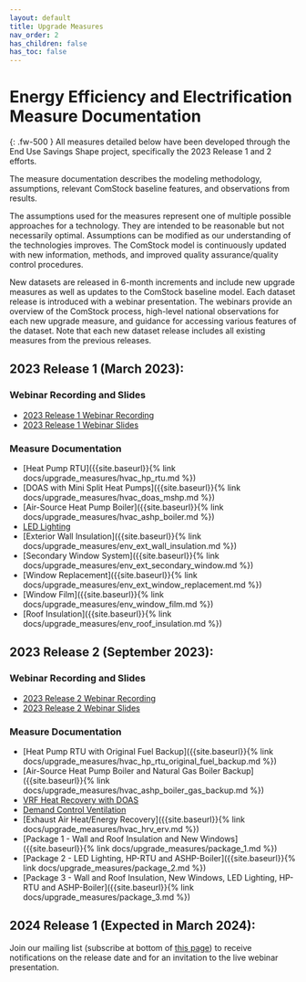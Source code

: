 ```yaml
---
layout: default
title: Upgrade Measures
nav_order: 2
has_children: false
has_toc: false
---
```


# Energy Efficiency and Electrification Measure Documentation
{: .fw-500 }
All measures detailed below have been developed through the End Use Savings Shape project, specifically the 2023 Release 1 and 2 efforts.

The measure documentation describes the modeling methodology, assumptions, relevant ComStock baseline features, and observations from results.

The assumptions used for the measures represent one of multiple possible approaches for a technology. They are intended to be reasonable but not necessarily optimal. Assumptions can be modified as our understanding of the technologies improves. The ComStock model is continuously updated with new information, methods, and improved quality assurance/quality control procedures.

New datasets are released in 6-month increments and include new upgrade measures as well as updates to the ComStock baseline model. Each dataset release is introduced with a webinar presentation. The webinars provide an overview of the ComStock process, high-level national observations for each new upgrade measure, and guidance for accessing various features of the dataset. Note that each new dataset release includes all existing measures from the previous releases.

## 2023 Release 1 (March 2023): 
### Webinar Recording and Slides
- [2023 Release 1 Webinar Recording](https://www.youtube.com/watch?v=7BHQfk6kvso&t=9s)
- [2023 Release 1 Webinar Slides](https://www.nrel.gov/docs/fy23osti/85853.pdf)

### Measure Documentation
- [Heat Pump RTU]({{site.baseurl}}{% link docs/upgrade_measures/hvac_hp_rtu.md %})
- [DOAS with Mini Split Heat Pumps]({{site.baseurl}}{% link docs/upgrade_measures/hvac_doas_mshp.md %})
- [Air-Source Heat Pump Boiler]({{site.baseurl}}{% link docs/upgrade_measures/hvac_ashp_boiler.md %})
- [LED Lighting](https://www.nrel.gov/docs/fy24osti/86100.pdf)
- [Exterior Wall Insulation]({{site.baseurl}}{% link docs/upgrade_measures/env_ext_wall_insulation.md %})
- [Secondary Window System]({{site.baseurl}}{% link docs/upgrade_measures/env_ext_secondary_window.md %})
- [Window Replacement]({{site.baseurl}}{% link docs/upgrade_measures/env_ext_window_replacement.md %})
- [Window Film]({{site.baseurl}}{% link docs/upgrade_measures/env_window_film.md %})
- [Roof Insulation]({{site.baseurl}}{% link docs/upgrade_measures/env_roof_insulation.md %})


## 2023 Release 2 (September 2023): 
### Webinar Recording and Slides
- [2023 Release 2 Webinar Recording](https://www.youtube.com/watch?v=uA8bThraO_E)
- [2023 Release 2 Webinar Slides](https://www.nrel.gov/docs/fy24osti/87746.pdf)

### Measure Documentation
- [Heat Pump RTU with Original Fuel Backup]({{site.baseurl}}{% link docs/upgrade_measures/hvac_hp_rtu_original_fuel_backup.md %})
- [Air-Source Heat Pump Boiler and Natural Gas Boiler Backup]({{site.baseurl}}{% link docs/upgrade_measures/hvac_ashp_boiler_gas_backup.md %})
- [VRF Heat Recovery with DOAS](https://www.nrel.gov/docs/fy24osti/86103.pdf)
- [Demand Control Ventilation](https://www.nrel.gov/docs/fy24osti/86897.pdf)
- [Exhaust Air Heat/Energy Recovery]({{site.baseurl}}{% link docs/upgrade_measures/hvac_hrv_erv.md %})
- [Package 1 - Wall and Roof Insulation and New Windows]({{site.baseurl}}{% link docs/upgrade_measures/package_1.md %})
- [Package 2 - LED Lighting, HP-RTU and ASHP-Boiler]({{site.baseurl}}{% link docs/upgrade_measures/package_2.md %})
- [Package 3 - Wall and Roof Insulation, New Windows, LED Lighting, HP-RTU and ASHP-Boiler]({{site.baseurl}}{% link docs/upgrade_measures/package_3.md %})

## 2024 Release 1 (Expected in March 2024): 
Join our mailing list (subscribe at bottom of [this page](https://www.nrel.gov/buildings/end-use-load-profiles.html)) to receive notifications on the release date and for an invitation to the live webinar presentation.
